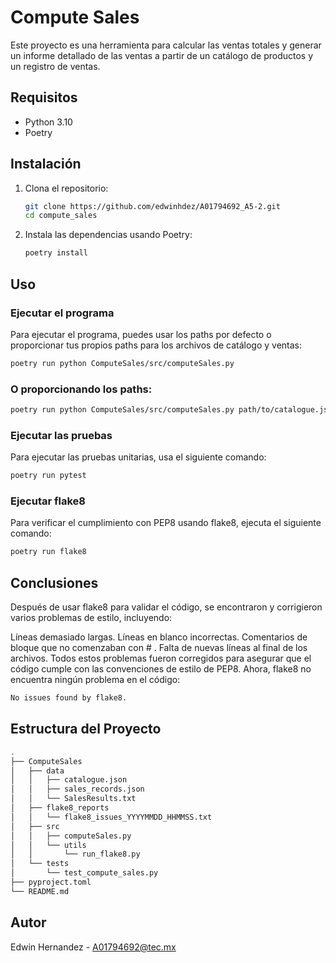 # Compute Sales

Este proyecto es una herramienta para calcular las ventas totales y generar un informe detallado de las ventas a partir de un catálogo de productos y un registro de ventas.

## Requisitos

- Python 3.10
- Poetry

## Instalación

1. Clona el repositorio:

    ```sh
    git clone https://github.com/edwinhdez/A01794692_A5-2.git
    cd compute_sales
    ```

2. Instala las dependencias usando Poetry:

    ```sh
    poetry install
    ```

## Uso

### Ejecutar el programa

Para ejecutar el programa, puedes usar los paths por defecto o proporcionar tus propios paths para los archivos de catálogo y ventas:

```sh
poetry run python ComputeSales/src/computeSales.py
```

### O proporcionando los paths:
```sh 
poetry run python ComputeSales/src/computeSales.py path/to/catalogue.json path/to/sales_records.json
```
### Ejecutar las pruebas
Para ejecutar las pruebas unitarias, usa el siguiente comando:

```sh
poetry run pytest
```

### Ejecutar flake8
Para verificar el cumplimiento con PEP8 usando flake8, ejecuta el siguiente comando:

``` sh
poetry run flake8
``` 

## Conclusiones
Después de usar flake8 para validar el código, se encontraron y corrigieron varios problemas de estilo, incluyendo:

Líneas demasiado largas.
Líneas en blanco incorrectas.
Comentarios de bloque que no comenzaban con # .
Falta de nuevas líneas al final de los archivos.
Todos estos problemas fueron corregidos para asegurar que el código cumple con las convenciones de estilo de PEP8. Ahora, flake8 no encuentra ningún problema en el código:

``` sh
No issues found by flake8.
``` 

## Estructura del Proyecto
``` sh
.
├── ComputeSales
│   ├── data
│   │   ├── catalogue.json
│   │   ├── sales_records.json
│   │   └── SalesResults.txt
│   ├── flake8_reports
│   │   └── flake8_issues_YYYYMMDD_HHMMSS.txt
│   ├── src
│   │   ├── computeSales.py
│   │   └── utils
│   │       └── run_flake8.py
│   └── tests
│       └── test_compute_sales.py
├── pyproject.toml
└── README.md
```
## Autor
Edwin Hernandez - A01794692@tec.mx
